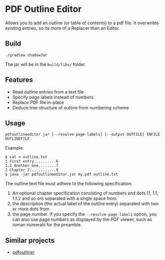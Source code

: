 # PDF Outline Editor

Allows you to add an outline (or table of contents) to a pdf file.
It overwrites existing entries, so its more of a Replacer than an Editor.

## Build

`./gradlew shadowJar`

The jar will be in the `build/libs/` folder.

## Features

- Read outline entries from a text file
- Specify page labels instead of numbers
- Replace PDF file in-place
- Deduce tree structure of outline from numbering scheme

  
## Usage

`pdfoutlineeditor.jar [--resolve-page-labels] [--output OUTFILE] INFILE OUTLINEFILE`

Example:
```
$ cat > outline.txt
1 First entry..........6
1.1 Another one........7
2 Chapter 2............9
$ java -jar pdfoutlineeditor.jar my.pdf outline.txt
```


The outline text file must adhere to the following specification:
1. An optional chapter specification consisting of numbers and dots (1, 1.1, 1.1.2 and so on) separated with a single
   space from
2. the description (the actual label of the outline entry) separated with two or more dots from
3. the page number. If you specify the `--resolve-page-labels` option, you can also use page numbers as displayed by the
   PDF viewer, such as roman numerals for the preamble.
   
## Similar projects
* [pdfoutliner](https://pypi.org/project/pdfoutliner)

